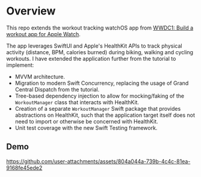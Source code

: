 # Overview
This repo extends the workout tracking watchOS app from [WWDC1: Build a workout app for Apple Watch](https://www.youtube.com/watch?v=VxaBTbWwGTQ&t=2191s).

The app leverages SwiftUI and Apple's HealthKit APIs to track physical activity (distance, BPM, calories burned) during biking, walking and cycling workouts. I have extended the application further from the tutorial to implement:
- MVVM architecture.
- Migration to modern Swift Concurrency, replacing the usage of Grand Central Dispatch from the tutorial.
- Tree-based dependency injection to allow for mocking/faking of the `WorkoutManager` class that interacts with HealthKit.
- Creation of a separate `WorkoutManager` Swift package that provides abstractions on HealthKit, such that the application target itself does not need to import or otherwise be concerned with HealthKit.
- Unit test coverage with the new Swift Testing framework.

## Demo

https://github.com/user-attachments/assets/804a044a-739b-4c4c-81ea-9168fe45ede2

